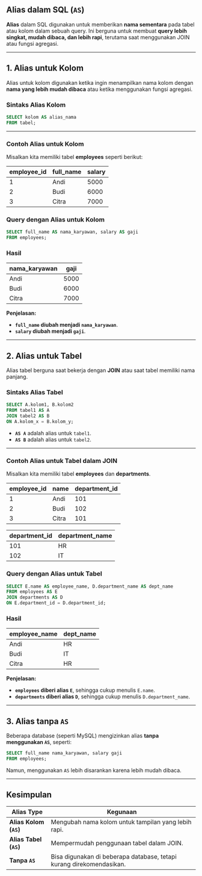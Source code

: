 ## **Alias dalam SQL (`AS`)**
**Alias** dalam SQL digunakan untuk memberikan **nama sementara** pada tabel atau kolom dalam sebuah query. Ini berguna untuk membuat **query lebih singkat, mudah dibaca, dan lebih rapi**, terutama saat menggunakan JOIN atau fungsi agregasi.

---

## **1. Alias untuk Kolom**
Alias untuk kolom digunakan ketika ingin menampilkan nama kolom dengan **nama yang lebih mudah dibaca** atau ketika menggunakan fungsi agregasi.

### **Sintaks Alias Kolom**
```sql
SELECT kolom AS alias_nama
FROM tabel;
```

---

### **Contoh Alias untuk Kolom**
Misalkan kita memiliki tabel **employees** seperti berikut:

| employee_id | full_name      | salary |
|------------|--------------|--------|
| 1          | Andi          | 5000   |
| 2          | Budi          | 6000   |
| 3          | Citra         | 7000   |

### **Query dengan Alias untuk Kolom**
```sql
SELECT full_name AS nama_karyawan, salary AS gaji
FROM employees;
```

### **Hasil**
| nama_karyawan | gaji  |
|--------------|------|
| Andi         | 5000 |
| Budi         | 6000 |
| Citra        | 7000 |

**Penjelasan:**
- **`full_name` diubah menjadi `nama_karyawan`**.
- **`salary` diubah menjadi `gaji`**.

---

## **2. Alias untuk Tabel**
Alias tabel berguna saat bekerja dengan **JOIN** atau saat tabel memiliki nama panjang.

### **Sintaks Alias Tabel**
```sql
SELECT A.kolom1, B.kolom2
FROM tabel1 AS A
JOIN tabel2 AS B
ON A.kolom_x = B.kolom_y;
```
- **`AS A`** adalah alias untuk `tabel1`.
- **`AS B`** adalah alias untuk `tabel2`.

---

### **Contoh Alias untuk Tabel dalam JOIN**
Misalkan kita memiliki tabel **employees** dan **departments**.

| employee_id | name  | department_id |
|------------|------|--------------|
| 1          | Andi  | 101          |
| 2          | Budi  | 102          |
| 3          | Citra | 101          |

| department_id | department_name |
|--------------|----------------|
| 101          | HR             |
| 102          | IT             |

### **Query dengan Alias untuk Tabel**
```sql
SELECT E.name AS employee_name, D.department_name AS dept_name
FROM employees AS E
JOIN departments AS D
ON E.department_id = D.department_id;
```

### **Hasil**
| employee_name | dept_name |
|--------------|---------|
| Andi         | HR      |
| Budi         | IT      |
| Citra        | HR      |

**Penjelasan:**
- **`employees` diberi alias `E`**, sehingga cukup menulis `E.name`.
- **`departments` diberi alias `D`**, sehingga cukup menulis `D.department_name`.

---

## **3. Alias tanpa `AS`**
Beberapa database (seperti MySQL) mengizinkan alias **tanpa menggunakan `AS`**, seperti:
```sql
SELECT full_name nama_karyawan, salary gaji
FROM employees;
```
Namun, menggunakan `AS` lebih disarankan karena lebih mudah dibaca.

---

## **Kesimpulan**
| Alias Type | Kegunaan |
|------------|----------|
| **Alias Kolom (`AS`)** | Mengubah nama kolom untuk tampilan yang lebih rapi. |
| **Alias Tabel (`AS`)** | Mempermudah penggunaan tabel dalam JOIN. |
| **Tanpa `AS`** | Bisa digunakan di beberapa database, tetapi kurang direkomendasikan. |

